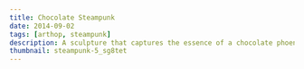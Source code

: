 ```yaml
---
title: Chocolate Steampunk
date: 2014-09-02
tags: [arthop, steampunk]
description: A sculpture that captures the essence of a chocolate phoenix.
thumbnail: steampunk-5_sg8tet
---
```

